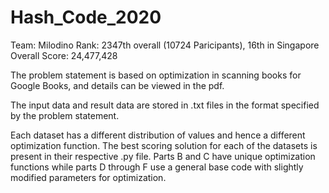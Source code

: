 # Hash_Code_2020
Team: Milodino    Rank: 2347th overall (10724 Paricipants), 16th in Singapore    Overall Score: 24,477,428

The problem statement is based on optimization in scanning books for Google Books, and details can be viewed in the pdf.

The input data and result data are stored in .txt files in the format specified by the problem statement.

Each dataset has a different distribution of values and hence a different optimization function. The best scoring solution for each of the datasets is present in their respective .py file. Parts B and C have unique optimization functions while parts D through F use a general base code with slightly modified parameters for optimization.
